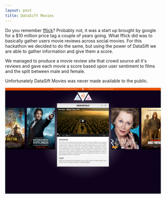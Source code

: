 ```yaml
---
layout: post
title: DataSift Movies
---
```


Do you remember <a href="http://fflick.com">fflick</a>? Probably not, it was a start up brought by google for a $10 million price tag a couple of years going. What fflick did was to basically gather users movie reviews across social movies. For this hackathon we decided to do the same, but using the power of DataSift we are able to gather information and give them a score.

We managed to produce a movie review site that crowd source all it's reviews and gave each movie a score based upon user sentiment to films and the split between male and female.

Unfortunately DataSift Movies was never made available to the public.

<img class="last" src="/images/posts/dsmovies.png" alt="DataSift Movies" />